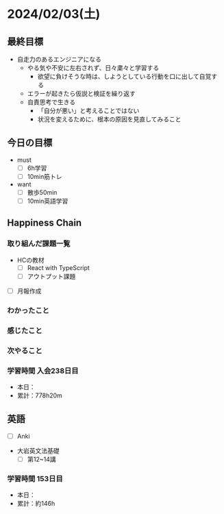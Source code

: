 # 2024/02/03(土)

## 最終目標

- 自走力のあるエンジニアになる
  - やる気や不安に左右されず、日々粛々と学習する
    - 欲望に負けそうな時は、しようとしている行動を口に出して自覚する
  - エラーが起きたら仮説と検証を繰り返す
  - 自責思考で生きる
    - 「自分が悪い」と考えることではない
    - 状況を変えるために、根本の原因を見直してみること

## 今日の目標

- must
  - [ ] 6h学習
  - [ ] 10min筋トレ
- want
  - [ ] 散歩50min
  - [ ] 10min英語学習

## Happiness Chain

### 取り組んだ課題一覧

- HCの教材
  - [ ] React with TypeScript
  - [ ] アウトプット課題

- [ ] 月報作成

### わかったこと

### 感じたこと

### 次やること

### 学習時間 入会238日目

- 本日：
- 累計：778h20m

## 英語

- [ ] Anki
- 大岩英文法基礎
  - [ ] 第12~14講

### 学習時間 153日目

- 本日：
- 累計：約146h
